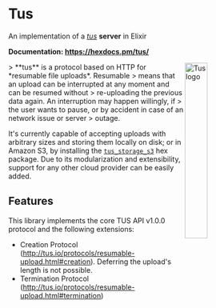 # Tus

An implementation of a *[tus](https://tus.io/)* **server** in Elixir

**Documentation: https://hexdocs.pm/tus/**

<img alt="Tus logo" src="https://github.com/tus/tus.io/blob/master/assets/img/tus1.png?raw=true" width="30%" align="right" />
> **tus** is a protocol based on HTTP for *resumable file uploads*. Resumable
> means that an upload can be interrupted at any moment and can be resumed without
> re-uploading the previous data again. An interruption may happen willingly, if
> the user wants to pause, or by accident in case of an network issue or server
> outage.

It's currently capable of accepting uploads with arbitrary sizes and storing them locally
on disk; or in Amazon S3, by installing the [`tus_storage_s3`](https://hex.pm/packages/tus_storage_s3) hex package.
Due to its modularization and extensibility, support for any other cloud provider can be easily added.

## Features

This library implements the core TUS API v1.0.0 protocol and the following extensions:

- Creation Protocol (http://tus.io/protocols/resumable-upload.html#creation). Deferring the upload's length is not possible.
- Termination Protocol (http://tus.io/protocols/resumable-upload.html#termination)

